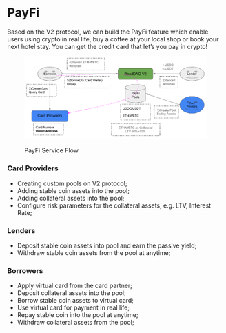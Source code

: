 # PayFi

Based on the V2 protocol, we can build the PayFi feature which enable users using crypto in real life, buy a coffee at your local shop or book your next hotel stay. You can get the credit card that let’s you pay in crypto!

<figure><img src="../.gitbook/assets/image (8).png" alt=""><figcaption><p>PayFi Service Flow</p></figcaption></figure>

### Card Providers

* Creating custom pools on V2 protocol;
* Adding stable coin assets into the pool;
* Adding collateral assets into the pool;
* Configure risk parameters for the collateral assets, e.g. LTV, Interest Rate;

### Lenders

* Deposit stable coin assets into pool and earn the passive yield;
* Withdraw stable coin assets from the pool at anytime;

### Borrowers

* Apply virtual card from the card partner;
* Deposit collateral assets into the pool;
* Borrow stable coin assets to virtual card;
* Use virtual card for payment in real life;
* Repay stable coin into the pool at anytime;
* Withdraw collateral assets from the pool;


